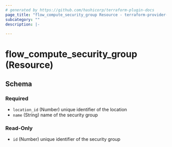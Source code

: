 ```yaml
---
# generated by https://github.com/hashicorp/terraform-plugin-docs
page_title: "flow_compute_security_group Resource - terraform-provider-flow"
subcategory: ""
description: |-
  
---
```


# flow_compute_security_group (Resource)





<!-- schema generated by tfplugindocs -->
## Schema

### Required

- `location_id` (Number) unique identifier of the location
- `name` (String) name of the security group

### Read-Only

- `id` (Number) unique identifier of the security group


